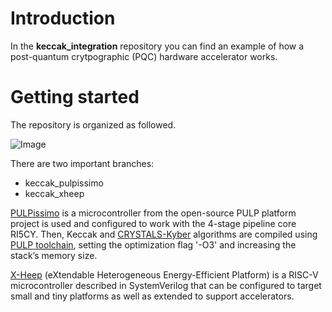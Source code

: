 # Introduction

In the **keccak_integration** repository you can find an example of how a post-quantum crytpographic (PQC) hardware accelerator works. 



# Getting started
The repository is organized as followed. 

![Image](https://github.com/vlsi-lab/keccak_integration/blob/main/repo_org.png)

There are two important branches:
* keccak_pulpissimo
* keccak_xheep

[PULPissimo](https://github.com/pulp-platform/pulpissimo.git) is a microcontroller from the open-source PULP platform project is used and configured to work with the 4-stage pipeline core RI5CY. Then, Keccak and [CRYSTALS-Kyber](https://github.com/PQClean/PQClean/tree/master/crypto_kem) algorithms are compiled using [PULP toolchain](https://github.com/pulp-platform/pulp-riscv-gnu-toolchain), setting the optimization flag '-O3' and increasing the
stack’s memory size.

[X-Heep](https://github.com/esl-epfl/x-heep.git) (eXtendable Heterogeneous Energy-Efficient Platform) is a RISC-V microcontroller described in SystemVerilog that can be configured to target small and tiny platforms as well as extended to support accelerators.

